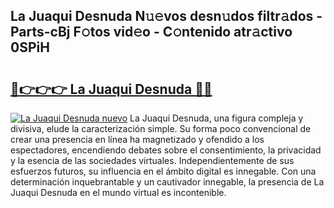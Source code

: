 ## La Juaqui Desnuda N𝚞𝚎vos desn𝚞dos filtr𝚊dos - Parts-cBj F𝚘tos vid𝚎o - C𝚘ntenido atr𝚊ctivo 0SPiH

# <h2><a href="http://mb980ok.tromn.icu/?c=La+Juaqui+Desnuda">🔗👉👉👉 La Juaqui Desnuda 🔗🔗</a></h2>

[![La Juaqui Desnuda nuevo](https://i.imgur.com/pEAQMta.gif)](http://mb980ok.tromn.icu/?c=La+Juaqui+Desnuda)
La Juaqui Desnuda, una figura compleja y divisiva, elude la caracterización simple. Su forma poco convencional de crear una presencia en línea ha magnetizado y ofendido a los espectadores, encendiendo debates sobre el consentimiento, la privacidad y la esencia de las sociedades virtuales. Independientemente de sus esfuerzos futuros, su influencia en el ámbito digital es innegable. Con una determinación inquebrantable y un cautivador innegable, la presencia de La Juaqui Desnuda en el mundo virtual es incontenible.
